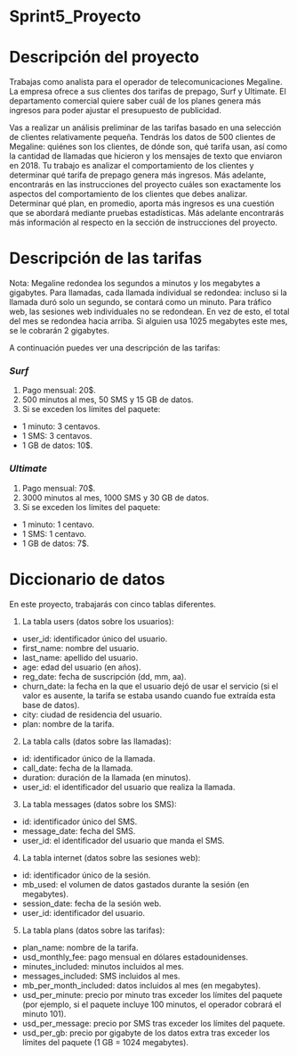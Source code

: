 # Sprint5_Proyecto

# Descripción del proyecto
Trabajas como analista para el operador de telecomunicaciones Megaline. La empresa ofrece a sus clientes dos tarifas de prepago, Surf y Ultimate. El departamento comercial quiere saber cuál de los planes genera más ingresos para poder ajustar el presupuesto de publicidad.

Vas a realizar un análisis preliminar de las tarifas basado en una selección de clientes relativamente pequeña. Tendrás los datos de 500 clientes de Megaline: quiénes son los clientes, de dónde son, qué tarifa usan, así como la cantidad de llamadas que hicieron y los mensajes de texto que enviaron en 2018. Tu trabajo es analizar el comportamiento de los clientes y determinar qué tarifa de prepago genera más ingresos. Más adelante, encontrarás en las instrucciones del proyecto cuáles son exactamente los aspectos del comportamiento de los clientes que debes analizar. Determinar qué plan, en promedio, aporta más ingresos es una cuestión que se abordará mediante pruebas estadísticas. Más adelante encontrarás más información al respecto en la sección de instrucciones del proyecto.

# Descripción de las tarifas
Nota: Megaline redondea los segundos a minutos y los megabytes a gigabytes. Para llamadas, cada llamada individual se redondea: incluso si la llamada duró solo un segundo, se contará como un minuto. Para tráfico web, las sesiones web individuales no se redondean. En vez de esto, el total del mes se redondea hacia arriba. Si alguien usa 1025 megabytes este mes, se le cobrarán 2 gigabytes.

A continuación puedes ver una descripción de las tarifas:

### ***Surf***

1. Pago mensual: 20$.
2. 500 minutos al mes, 50 SMS y 15 GB de datos.
3. Si se exceden los límites del paquete:
  - 1 minuto: 3 centavos.
  - 1 SMS: 3 centavos.
  - 1 GB de datos: 10$.

### ***Ultimate***

1. Pago mensual: 70$.
2. 3000 minutos al mes, 1000 SMS y 30 GB de datos.
3. Si se exceden los límites del paquete:
  - 1 minuto: 1 centavo.
  - 1 SMS: 1 centavo.
  - 1 GB de datos: 7$.

# Diccionario de datos
En este proyecto, trabajarás con cinco tablas diferentes.

1. La tabla users (datos sobre los usuarios):
 
- user_id: identificador único del usuario.
- first_name: nombre del usuario.
- last_name: apellido del usuario.
- age: edad del usuario (en años).
- reg_date: fecha de suscripción (dd, mm, aa).
- churn_date: la fecha en la que el usuario dejó de usar el servicio (si el valor es ausente, la tarifa se estaba usando cuando fue extraída esta base de datos).
- city: ciudad de residencia del usuario.
- plan: nombre de la tarifa.

2. La tabla calls (datos sobre las llamadas):
 
- id: identificador único de la llamada.
- call_date: fecha de la llamada.
- duration: duración de la llamada (en minutos).
- user_id: el identificador del usuario que realiza la llamada.

3. La tabla messages (datos sobre los SMS):
 
- id: identificador único del SMS.
- message_date: fecha del SMS.
- user_id: el identificador del usuario que manda el SMS.

4. La tabla internet (datos sobre las sesiones web):
 
- id: identificador único de la sesión.
- mb_used: el volumen de datos gastados durante la sesión (en megabytes).
- session_date: fecha de la sesión web.
- user_id: identificador del usuario.

5. La tabla plans (datos sobre las tarifas):
 
- plan_name: nombre de la tarifa.
- usd_monthly_fee: pago mensual en dólares estadounidenses.
- minutes_included: minutos incluidos al mes.
- messages_included: SMS incluidos al mes.
- mb_per_month_included: datos incluidos al mes (en megabytes).
- usd_per_minute: precio por minuto tras exceder los límites del paquete (por ejemplo, si el paquete incluye 100 minutos, el operador cobrará el minuto 101).
- usd_per_message: precio por SMS tras exceder los límites del paquete.
- usd_per_gb: precio por gigabyte de los datos extra tras exceder los límites del paquete (1 GB = 1024 megabytes).
